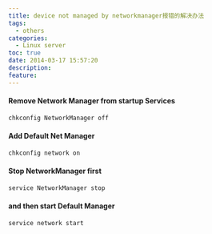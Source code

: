 ```yaml
---
title: device not managed by networkmanager报错的解决办法
tags:
  - others
categories:
  - Linux server
toc: true
date: 2014-03-17 15:57:20
description:
feature:
---
```


#### Remove Network Manager from startup Services
``` bash
chkconfig NetworkManager off
```
#### Add Default Net Manager
``` bash
chkconfig network on
```


#### Stop NetworkManager first
``` bash
service NetworkManager stop
```

#### and then start Default Manager
``` bash
service network start
```